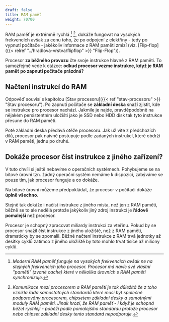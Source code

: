 ```yaml
---
draft: false
title: RAM paměť
weight: 70700
---
```


RAM paměť je extrémně rychlá [^a] [^b], dokáže fungovat na vysokých frekvencích avšak za cenu toho, že po odpojení z elektřiny - tedy po vypnutí počítače - jakékoliv informace z RAM paměti zmizí (viz. [Flip-flop]({{< relref "../hradlova-vrstva/flipflop" >}} "Flip-Flop")).

Procesor **za běžného provozu** čte svoje instrukce hlavně z RAM paměti. To samozřejmě vede k otázce: **odkud procesor vezme instrukce, když je RAM paměť po zapnutí počítače prázdná?**

## Načtení instrukcí do RAM

Odpověď souvisí s kapitolou [Stav procesoru]({{< ref "stav-procesoru" >}} "Stav procesoru"). Po zapnutí počítače se **základní deska** snaží zjistit, kde se instrukce pro procesor nachází. Jakmile je najde, pravděpodobně na nějakém persistentním uložišti jako je SSD nebo HDD disk tak tyto instrukce přesune do RAM paměti. 

Poté základní deska předává otěže procesoru. Jak už víte z předchozích dílů, procesor pak naivně postupuje podle zadaných instrukcí, které obdrží v RAM paměti, jednu po druhé.  

## Dokáže procesor číst instrukce z jiného zařízení?

V tuto chvíli si ještě nebavíme o operačních systémech. Pohybujeme se na bitové úrovni tzn. žádný operační systém nemáme k dispozici, zabýváme se pouze tím, jak procesor funguje a co dokáže.

Na bitové úrovni můžeme předpokládat, že procesor v počítači dokáže **úplně všechno**.

Stejně tak dokáže i načíst instrukce z jiného místa, než jen z RAM paměti, běžně se to ale nedělá protože jakýkoliv jiný zdroj instrukcí je **řádově pomalejší** než procesor.

Procesor je schopný zpracovat miliardy instrukcí za vteřinu. Pokud by se procesor snažil číst instrukce z jiného uložiště, než z RAM paměti, dramaticky by se zpomalil. Běžné načtení instrukce z RAM trvá jednotky až desítky cyklů zatímco z jiného uložiště by toto mohlo trvat tisíce až miliony cyklů.


[^a]: *Moderní RAM paměť funguje na vysokých frekvencích avšak ne na stejných frekvencích jako procesor. Procesor má navíc své vlastní "paměťi" (zvané *cache*) které v několika úrovních s RAM pamětí synchronizuje.*

[^b]: *Komunikace mezi procesorem a RAM pamětí je tak důležitá že z toho vznikla řada samostatných standardů které musí být společně podporovány procesorem, chipsetem základní desky a samotnými moduly RAM paměti. Jinak hrozí, že RAM paměť - i když je schopná běžet rychleji - poběží podle pomalejšího standardu protože procesor nebo chipset základní desky tento standard nepodporuje.*